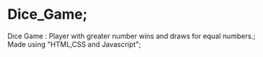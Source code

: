 # Dice_Game;
Dice Game : Player with greater number wins and draws for equal numbers.;
Made using "HTML,CSS and Javascript";
